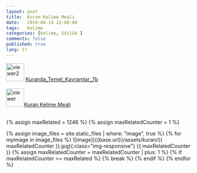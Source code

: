```yaml
---
layout: post
title:  Kuran Kelime Meali
date:   2019-04-14 12:00:00
tags:   Kelime
categories: [Kelime, Sözlük ]
comments: false
published: true
lang: tr
---
```


<!-- 
<link rel="stylesheet" href="https://maxcdn.bootstrapcdn.com/bootstrap/3.3.7/css/bootstrap.min.css"> -->
<!-- Opsiyonel tema -->
<!--<link rel="stylesheet" href="https://maxcdn.bootstrapcdn.com/bootstrap/3.3.7/css/bootstrap-theme.min.css"> -->

 
<link href="https://stackpath.bootstrapcdn.com/bootstrap/4.3.1/css/bootstrap.min.css" rel="stylesheet" integrity="sha384-ggOyR0iXCbMQv3Xipma34MD+dH/1fQ784/j6cY/iJTQUOhcWr7x9JvoRxT2MZw1T" crossorigin="anonymous">
<link rel="stylesheet" href="https://stackpath.bootstrapcdn.com/bootstrap/4.3.1/css/bootstrap.min.css" integrity="sha384-ggOyR0iXCbMQv3Xipma34MD+dH/1fQ784/j6cY/iJTQUOhcWr7x9JvoRxT2MZw1T" crossorigin="anonymous">



 <div align="left">
<a href="{{ site.baseurl }}/viewer/viewer2.html" target="_blank"><img src="{{ site.baseurl }}/images/pdf.png" alt="viewer2" width="49" height="49"></a>
<a href="{{ site.baseurl }}/viewer/viewer2.html" target="_blank" class="btn btn-default">Kuranda_Temel_Kavramlar_7b</a></div>

<br>

<div align="left">
<a href="{{ site.baseurl }}/viewer/viewer.html" target="_blank"><img src="{{ site.baseurl }}/images/pdf.png" alt="viewer" width="49" height="49"></a><a href="{{ site.baseurl }}/viewer/viewer.html" target="_blank" class="btn btn-default">Kuran Kelime Meali</a></div>


<br>


{% assign maxRelated = 1246 %}
{% assign maxRelatedCounter = 1 %}


{% assign image_files = site.static_files | where: "image", true %}
{% for myimage in image_files %}
![image]({{base.url}}/assets/kuran/{{ maxRelatedCounter }}.jpg){:class="img-responsive"}
  {{ maxRelatedCounter }}
{% assign maxRelatedCounter = maxRelatedCounter | plus: 1 %}
      {% if maxRelatedCounter >= maxRelated %}
        {% break %}
      {% endif %}
{% endfor %}




<script src="https://ajax.googleapis.com/ajax/libs/jquery/1.11.2/jquery.min.js"></script> 
<script src="https://maxcdn.bootstrapcdn.com/bootstrap/3.3.7/js/bootstrap.min.js"></script>

